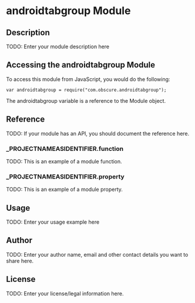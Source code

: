 # androidtabgroup Module

## Description

TODO: Enter your module description here

## Accessing the androidtabgroup Module

To access this module from JavaScript, you would do the following:

	var androidtabgroup = require("com.obscure.androidtabgroup");

The androidtabgroup variable is a reference to the Module object.	

## Reference

TODO: If your module has an API, you should document
the reference here.

### ___PROJECTNAMEASIDENTIFIER__.function

TODO: This is an example of a module function.

### ___PROJECTNAMEASIDENTIFIER__.property

TODO: This is an example of a module property.

## Usage

TODO: Enter your usage example here

## Author

TODO: Enter your author name, email and other contact
details you want to share here. 

## License

TODO: Enter your license/legal information here.
